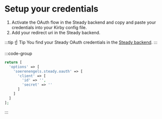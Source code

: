 # Setup your credentials

1. Activate the OAuth flow in the Steady backend and copy and paste your credentials into your Kirby config file.
2. Add your redirect uri in the Steady backend.

:::tip ☝️ Tip
You find your Steady OAuth credentials in the [Steady backend]().
:::

:::code-group
```php [config.php]
return [
  'options' => [
    'soerenengels.steady.oauth' => [
      'client' => [
        'id' => '',
        'secret' => ''
      ]
    ]
  ]
];
```
:::
